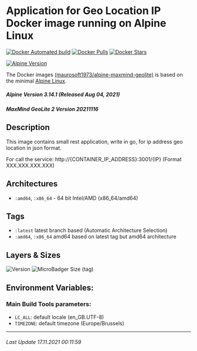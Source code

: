 # Application for Geo Location IP Docker image running on Alpine Linux

[![Docker Automated build](https://img.shields.io/docker/automated/maurosoft1973/alpine-maxmind-geolite.svg?style=for-the-badge&logo=docker)](https://hub.docker.com/r/maurosoft1973/alpine-maxmind-geolite/)
[![Docker Pulls](https://img.shields.io/docker/pulls/maurosoft1973/alpine-maxmind-geolite.svg?style=for-the-badge&logo=docker)](https://hub.docker.com/r/maurosoft1973/alpine-maxmind-geolite/)
[![Docker Stars](https://img.shields.io/docker/stars/maurosoft1973/alpine-maxmind-geolite.svg?style=for-the-badge&logo=docker)](https://hub.docker.com/r/maurosoft1973/alpine-maxmind-geolite/)

[![Alpine Version](https://img.shields.io/badge/Alpine%20version-v3.14.1-green.svg?style=for-the-badge)](https://alpinelinux.org/)

The Docker images [(maurosoft1973/alpine-maxmind-geolite)](https://hub.docker.com/r/maurosoft1973/alpine-maxmind-geolite/) is based on the minimal [Alpine Linux](https://alpinelinux.org/).

##### Alpine Version 3.14.1 (Released Aug 04, 2021)
##### MaxMind GeoLite 2 Version 20211116

## Description
This image contains small rest application, write in go, for ip address geo location in json format.

For call the service:
http://{CONTAINER_IP_ADDRESS}:3001/{IP} (Format XXX.XXX.XXX.XXX)

## Architectures

* ```:amd64```, ```:x86_64``` - 64 bit Intel/AMD (x86_64/amd64)

## Tags

* ```:latest``` latest branch based (Automatic Architecture Selection)
* ```:amd64```, ```:x86_64```  amd64 based on latest tag but amd64 architecture

## Layers & Sizes

![Version](https://img.shields.io/badge/version-amd64-blue.svg?style=for-the-badge)
![MicroBadger Size (tag)](https://img.shields.io/docker/image-size/maurosoft1973/alpine-maxmind-geolite?style=for-the-badge)

## Environment Variables:

### Main Build Tools parameters:
* `LC_ALL`: default locale (en_GB.UTF-8)
* `TIMEZONE`: default timezone (Europe/Brussels)

***
###### Last Update 17.11.2021 00:11:59
